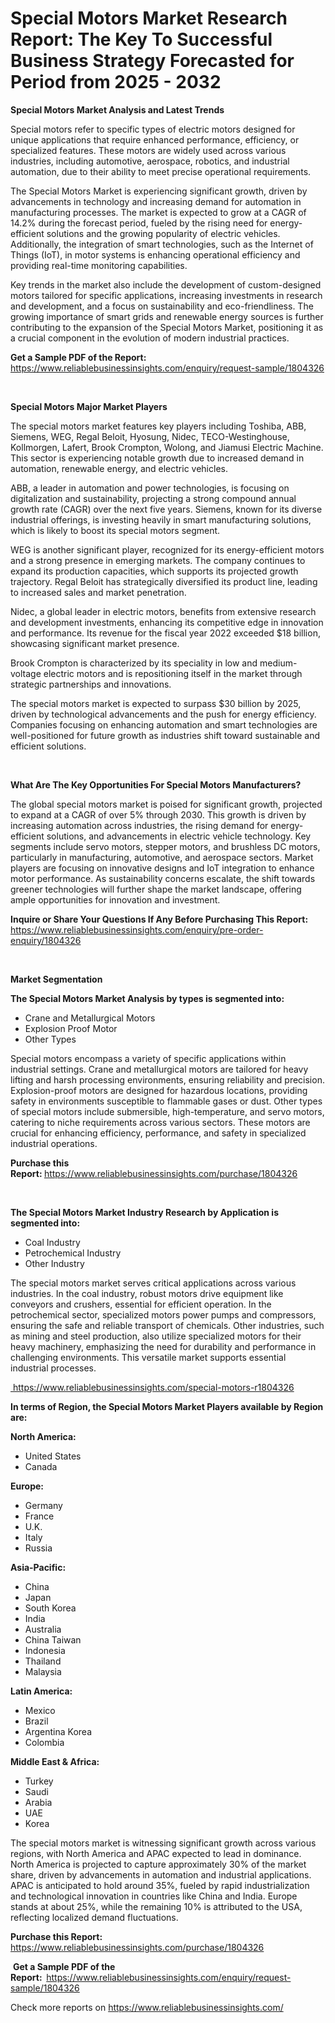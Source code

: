 <p><h1>Special Motors Market Research Report: The Key To Successful Business Strategy Forecasted for Period from 2025 - 2032</h1></p><p><strong>Special Motors Market Analysis and Latest Trends</strong></p>
<p><p>Special motors refer to specific types of electric motors designed for unique applications that require enhanced performance, efficiency, or specialized features. These motors are widely used across various industries, including automotive, aerospace, robotics, and industrial automation, due to their ability to meet precise operational requirements.</p><p>The Special Motors Market is experiencing significant growth, driven by advancements in technology and increasing demand for automation in manufacturing processes. The market is expected to grow at a CAGR of 14.2% during the forecast period, fueled by the rising need for energy-efficient solutions and the growing popularity of electric vehicles. Additionally, the integration of smart technologies, such as the Internet of Things (IoT), in motor systems is enhancing operational efficiency and providing real-time monitoring capabilities.</p><p>Key trends in the market also include the development of custom-designed motors tailored for specific applications, increasing investments in research and development, and a focus on sustainability and eco-friendliness. The growing importance of smart grids and renewable energy sources is further contributing to the expansion of the Special Motors Market, positioning it as a crucial component in the evolution of modern industrial practices.</p></p>
<p><strong>Get a Sample PDF of the Report:&nbsp;</strong> <a href="https://www.reliablebusinessinsights.com/enquiry/request-sample/1804326?utm_campaign=3077&utm_medium=2&utm_source=Github&utm_content=ia&utm_term=10042025&utm_id=special-motors">https://www.reliablebusinessinsights.com/enquiry/request-sample/1804326</a></p>
<p>&nbsp;</p>
<p><strong>Special Motors Major Market Players</strong></p>
<p><p>The special motors market features key players including Toshiba, ABB, Siemens, WEG, Regal Beloit, Hyosung, Nidec, TECO-Westinghouse, Kollmorgen, Lafert, Brook Crompton, Wolong, and Jiamusi Electric Machine. This sector is experiencing notable growth due to increased demand in automation, renewable energy, and electric vehicles.</p><p>ABB, a leader in automation and power technologies, is focusing on digitalization and sustainability, projecting a strong compound annual growth rate (CAGR) over the next five years. Siemens, known for its diverse industrial offerings, is investing heavily in smart manufacturing solutions, which is likely to boost its special motors segment.</p><p>WEG is another significant player, recognized for its energy-efficient motors and a strong presence in emerging markets. The company continues to expand its production capacities, which supports its projected growth trajectory. Regal Beloit has strategically diversified its product line, leading to increased sales and market penetration.</p><p>Nidec, a global leader in electric motors, benefits from extensive research and development investments, enhancing its competitive edge in innovation and performance. Its revenue for the fiscal year 2022 exceeded $18 billion, showcasing significant market presence.</p><p>Brook Crompton is characterized by its speciality in low and medium-voltage electric motors and is repositioning itself in the market through strategic partnerships and innovations.</p><p>The special motors market is expected to surpass $30 billion by 2025, driven by technological advancements and the push for energy efficiency. Companies focusing on enhancing automation and smart technologies are well-positioned for future growth as industries shift toward sustainable and efficient solutions.</p></p>
<p>&nbsp;</p>
<p><strong>What Are The Key Opportunities For Special Motors Manufacturers?</strong></p>
<p><p>The global special motors market is poised for significant growth, projected to expand at a CAGR of over 5% through 2030. This growth is driven by increasing automation across industries, the rising demand for energy-efficient solutions, and advancements in electric vehicle technology. Key segments include servo motors, stepper motors, and brushless DC motors, particularly in manufacturing, automotive, and aerospace sectors. Market players are focusing on innovative designs and IoT integration to enhance motor performance. As sustainability concerns escalate, the shift towards greener technologies will further shape the market landscape, offering ample opportunities for innovation and investment.</p></p>
<p><strong>Inquire or Share Your Questions If Any Before Purchasing This Report:</strong> <a href="https://www.reliablebusinessinsights.com/enquiry/pre-order-enquiry/1804326?utm_campaign=3077&utm_medium=2&utm_source=Github&utm_content=ia&utm_term=10042025&utm_id=special-motors">https://www.reliablebusinessinsights.com/enquiry/pre-order-enquiry/1804326</a></p>
<p>&nbsp;</p>
<p><strong>Market Segmentation</strong></p>
<p><strong>The Special Motors Market Analysis by types is segmented into:</strong></p>
<p><ul><li>Crane and Metallurgical Motors</li><li>Explosion Proof Motor</li><li>Other Types</li></ul></p>
<p><p>Special motors encompass a variety of specific applications within industrial settings. Crane and metallurgical motors are tailored for heavy lifting and harsh processing environments, ensuring reliability and precision. Explosion-proof motors are designed for hazardous locations, providing safety in environments susceptible to flammable gases or dust. Other types of special motors include submersible, high-temperature, and servo motors, catering to niche requirements across various sectors. These motors are crucial for enhancing efficiency, performance, and safety in specialized industrial operations.</p></p>
<p><strong>Purchase this Report:&nbsp;</strong><a href="https://www.reliablebusinessinsights.com/purchase/1804326?utm_campaign=3077&utm_medium=2&utm_source=Github&utm_content=ia&utm_term=10042025&utm_id=special-motors">https://www.reliablebusinessinsights.com/purchase/1804326</a></p>
<p>&nbsp;</p>
<p><strong>The Special Motors Market Industry Research by Application is segmented into:</strong></p>
<p><ul><li>Coal Industry</li><li>Petrochemical Industry</li><li>Other Industry</li></ul></p>
<p><p>The special motors market serves critical applications across various industries. In the coal industry, robust motors drive equipment like conveyors and crushers, essential for efficient operation. In the petrochemical sector, specialized motors power pumps and compressors, ensuring the safe and reliable transport of chemicals. Other industries, such as mining and steel production, also utilize specialized motors for their heavy machinery, emphasizing the need for durability and performance in challenging environments. This versatile market supports essential industrial processes.</p></p>
<p><a href="https://www.reliablebusinessinsights.com/special-motors-r1804326?utm_campaign=3077&utm_medium=2&utm_source=Github&utm_content=ia&utm_term=10042025&utm_id=special-motors">&nbsp;https://www.reliablebusinessinsights.com/special-motors-r1804326</a></p>
<p><strong>In terms of Region, the Special Motors Market Players available by Region are:</strong></p>
<p>
    <p> <strong> North America: </strong>
        <ul>
            <li>United States</li>
            <li>Canada</li>
        </ul>
        </p> 
    <p> <strong> Europe: </strong>
        <ul>
            <li>Germany</li>
            <li>France</li>
            <li>U.K.</li>
            <li>Italy</li>
            <li>Russia</li>
        </ul>
        </p> 
    <p> <strong> Asia-Pacific: </strong>
        <ul>
            <li>China</li>
            <li>Japan</li>
            <li>South Korea</li>
            <li>India</li>
            <li>Australia</li>
            <li>China Taiwan</li>
            <li>Indonesia</li>
            <li>Thailand</li>
            <li>Malaysia</li>
        </ul>
        </p> 
    <p> <strong> Latin America: </strong>
        <ul>
            <li>Mexico</li>
            <li>Brazil</li>
            <li>Argentina Korea</li>
            <li>Colombia</li>
        </ul>
        </p> 
    <p> <strong> Middle East & Africa: </strong>
        <ul>
            <li>Turkey</li>
            <li>Saudi</li>
            <li>Arabia</li>
            <li>UAE</li>
            <li>Korea</li>
        </ul>
    </p>
    </p>
<p><p>The special motors market is witnessing significant growth across various regions, with North America and APAC expected to lead in dominance. North America is projected to capture approximately 30% of the market share, driven by advancements in automation and industrial applications. APAC is anticipated to hold around 35%, fueled by rapid industrialization and technological innovation in countries like China and India. Europe stands at about 25%, while the remaining 10% is attributed to the USA, reflecting localized demand fluctuations.</p></p>
<p><strong>Purchase this Report: </strong><a href="https://www.reliablebusinessinsights.com/purchase/1804326?utm_campaign=3077&utm_medium=2&utm_source=Github&utm_content=ia&utm_term=10042025&utm_id=special-motors">https://www.reliablebusinessinsights.com/purchase/1804326</a></p>
<p>&nbsp;<strong>Get a Sample PDF of the Report:&nbsp;&nbsp;</strong><a href="https://www.reliablebusinessinsights.com/enquiry/request-sample/1804326?utm_campaign=3077&utm_medium=2&utm_source=Github&utm_content=ia&utm_term=10042025&utm_id=special-motors">https://www.reliablebusinessinsights.com/enquiry/request-sample/1804326</a></p>
<p><strong></strong></p>
<p>Check more reports on <a href="https://www.reliablebusinessinsights.com/?utm_campaign=3077&utm_medium=2&utm_source=Github&utm_content=ia&utm_term=10042025&utm_id=special-motors">https://www.reliablebusinessinsights.com/</a></p>